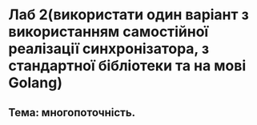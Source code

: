 # Лаб 2(використати один варіант з використанням самостійної реалізації синхронізатора, з стандартної бібліотеки та на мові Golang)
## Тема: многопоточність.